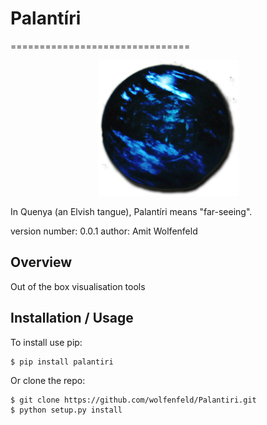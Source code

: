 # Palantíri
===============================
<p align="center"> 
<img src="assets/img/palantir.png">
</p>

In Quenya (an Elvish tangue), Palantíri means "far-seeing".

version number: 0.0.1
author: Amit Wolfenfeld

Overview
--------

Out of the box visualisation tools

Installation / Usage
--------------------

To install use pip:

    $ pip install palantiri


Or clone the repo:

    $ git clone https://github.com/wolfenfeld/Palantiri.git
    $ python setup.py install
